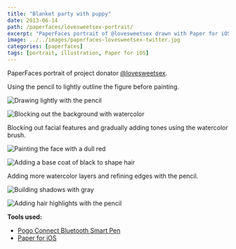 ```yaml
---
title: "Blanket party with puppy"
date: 2013-06-14
path: /paperfaces/lovesweetsex-portrait/
excerpt: "PaperFaces portrait of @lovesweetsex drawn with Paper for iOS on an iPad."
image: ../../images/paperfaces-lovesweetsex-twitter.jpg
categories: [paperfaces]
tags: [portrait, illustration, Paper for iOS]
---
```


PaperFaces portrait of project donator [@lovesweetsex](https://twitter.com/lovesweetsex).

Using the pencil to lightly outline the figure before painting.

![Drawing lightly with the pencil](../../images/paperfaces-lovesweetsex-process-1-lg.jpg)

![Blocking out the background with watercolor](../../images/paperfaces-lovesweetsex-process-2-lg.jpg)

Blocking out facial features and gradually adding tones using the watercolor brush.

![Painting the face with a dull red](../../images/paperfaces-lovesweetsex-process-3-lg.jpg)

![Adding a base coat of black to shape hair](../../images/paperfaces-lovesweetsex-process-4-lg.jpg)

Adding more watercolor layers and refining edges with the pencil.

![Building shadows with gray](../../images/paperfaces-lovesweetsex-process-5-lg.jpg)

![Adding hair highlights with the pencil](../../images/paperfaces-lovesweetsex-process-6-lg.jpg)

**Tools used:**

- [Pogo Connect Bluetooth Smart Pen](https://www.amazon.com/gp/product/B009K448L4/ref=as_li_ss_tl?ie=UTF8&camp=1789&creative=390957&creativeASIN=B009K448L4&linkCode=as2&tag=mademist-20)
- [Paper for iOS](https://paper.bywetransfer.com/)
